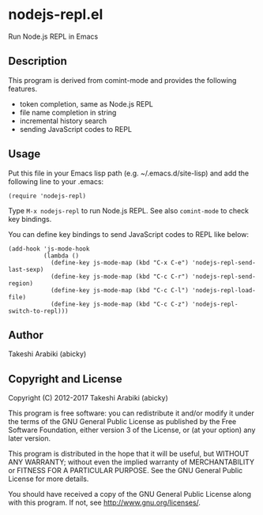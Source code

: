 nodejs-repl.el
===================================

Run Node.js REPL in Emacs

Description
-----------

This program is derived from comint-mode and provides the following features.

  * token completion, same as Node.js REPL
  * file name completion in string
  * incremental history search
  * sending JavaScript codes to REPL

Usage
-----

Put this file in your Emacs lisp path (e.g. ~/.emacs.d/site-lisp)
and add the following line to your .emacs:

    (require 'nodejs-repl)

Type `M-x nodejs-repl` to run Node.js REPL.
See also `comint-mode` to check key bindings.

You can define key bindings to send JavaScript codes to REPL like below:

    (add-hook 'js-mode-hook
              (lambda ()
                (define-key js-mode-map (kbd "C-x C-e") 'nodejs-repl-send-last-sexp)
                (define-key js-mode-map (kbd "C-c C-r") 'nodejs-repl-send-region)
                (define-key js-mode-map (kbd "C-c C-l") 'nodejs-repl-load-file)
                (define-key js-mode-map (kbd "C-c C-z") 'nodejs-repl-switch-to-repl)))


Author
------

Takeshi Arabiki (abicky)


Copyright and License
---------------------

Copyright (C) 2012-2017  Takeshi Arabiki (abicky)

This program is free software: you can redistribute it and/or modify
it under the terms of the GNU General Public License as published by
the Free Software Foundation, either version 3 of the License, or
(at your option) any later version.

This program is distributed in the hope that it will be useful,
but WITHOUT ANY WARRANTY; without even the implied warranty of
MERCHANTABILITY or FITNESS FOR A PARTICULAR PURPOSE.  See the
GNU General Public License for more details.

You should have received a copy of the GNU General Public License
along with this program.  If not, see <http://www.gnu.org/licenses/>.
